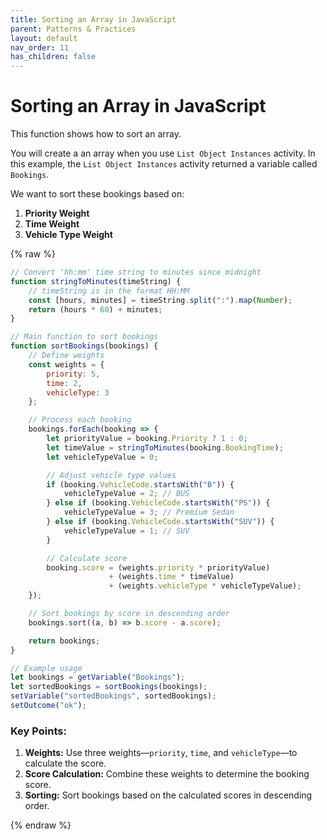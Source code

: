 ```yaml
---
title: Sorting an Array in JavaScript
parent: Patterns & Practices
layout: default
nav_order: 11
has_children: false
---
```



# Sorting an Array in JavaScript

This function shows how to sort an array.

You will create a an array when you use `List Object Instances` activity.  In this example, the `List Object Instances` activity returned a variable called `Bookings`.  

We want to sort these bookings based on:

1. **Priority Weight**
2. **Time Weight**
3. **Vehicle Type Weight**


{% raw %}

```javascript
// Convert 'hh:mm' time string to minutes since midnight
function stringToMinutes(timeString) {
    // timeString is in the format HH:MM
    const [hours, minutes] = timeString.split(":").map(Number);
    return (hours * 60) + minutes;
}

// Main function to sort bookings
function sortBookings(bookings) {
    // Define weights
    const weights = {
        priority: 5,
        time: 2,
        vehicleType: 3
    };

    // Process each booking
    bookings.forEach(booking => {
        let priorityValue = booking.Priority ? 1 : 0;
        let timeValue = stringToMinutes(booking.BookingTime);
        let vehicleTypeValue = 0;

        // Adjust vehicle type values
        if (booking.VehicleCode.startsWith("B")) {
            vehicleTypeValue = 2; // BUS
        } else if (booking.VehicleCode.startsWith("PS")) {
            vehicleTypeValue = 3; // Premium Sedan
        } else if (booking.VehicleCode.startsWith("SUV")) {
            vehicleTypeValue = 1; // SUV
        }

        // Calculate score
        booking.score = (weights.priority * priorityValue) 
                      + (weights.time * timeValue) 
                      + (weights.vehicleType * vehicleTypeValue);
    });

    // Sort bookings by score in descending order
    bookings.sort((a, b) => b.score - a.score);

    return bookings;
}

// Example usage
let bookings = getVariable("Bookings");
let sortedBookings = sortBookings(bookings);
setVariable("sortedBookings", sortedBookings);
setOutcome("ok");
```

### Key Points:

1. **Weights:** Use three weights—`priority`, `time`, and `vehicleType`—to calculate the score.
2. **Score Calculation:** Combine these weights to determine the booking score.
3. **Sorting:** Sort bookings based on the calculated scores in descending order.


{% endraw %}
